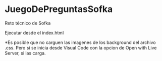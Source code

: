 # JuegoDePreguntasSofka
Reto técnico de Sofka

Ejecutar desde el index.html

*Es posible que no carguen las imagenes de los background del archivo .css. Pero si se inicia desde Visual Code con la opcion de Open with Live Server, si las carga.
